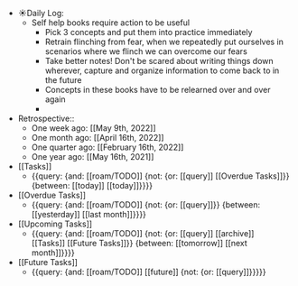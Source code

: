 - ☀️Daily Log:
    - Self help books require action to be useful
        - Pick 3 concepts and put them into practice immediately
        - Retrain flinching from fear, when we repeatedly put ourselves in scenarios where we flinch we can overcome our fears
        - Take better notes! Don't be scared about writing things down wherever, capture and organize information to come back to in the future
        - Concepts in these books have to be relearned over and over again
        - 
- Retrospective::
    - One week ago: [[May 9th, 2022]]
    - One month ago: [[April 16th, 2022]] 
    - One quarter ago: [[February 16th, 2022]]
    - One year ago: [[May 16th, 2021]]
- [[Tasks]]
    - {{query: {and: [[roam/TODO]] {not: {or: [[query]] [[Overdue Tasks]]}} {between: [[today]] [[today]]}}}}
- [[Overdue Tasks]]
    - {{query: {and: [[roam/TODO]] {not: {or: [[query]]}} {between: [[yesterday]] [[last month]]}}}}
- [[Upcoming Tasks]]
    - {{query: {and: [[roam/TODO]] {not: {or: [[query]] [[archive]] [[Tasks]] [[Future Tasks]]}} {between: [[tomorrow]] [[next month]]}}}}
- [[Future Tasks]]
    - {{query: {and: [[roam/TODO]] [[future]] {not: {or: [[query]]}}}}}
